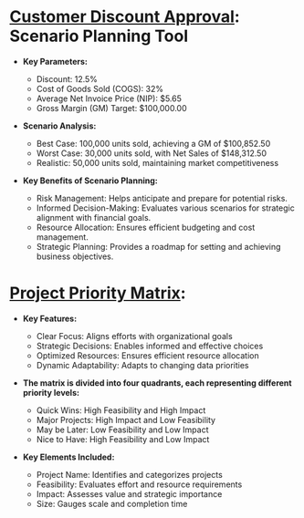 # [Customer Discount Approval](https://github.com/anja-leee/Real-Time-Business-Applications/blob/main/Customer%20Discount%20Approval.pdf): Scenario Planning Tool
- **Key Parameters:**
  - Discount: 12.5%
  - Cost of Goods Sold (COGS): 32%
  - Average Net Invoice Price (NIP): $5.65
  - Gross Margin (GM) Target: $100,000.00

- **Scenario Analysis:**
  - Best Case: 100,000 units sold, achieving a GM of $100,852.50
  - Worst Case: 30,000 units sold, with Net Sales of $148,312.50
  - Realistic: 50,000 units sold, maintaining market competitiveness

- **Key Benefits of Scenario Planning:**
  - Risk Management: Helps anticipate and prepare for potential risks.
  - Informed Decision-Making: Evaluates various scenarios for strategic alignment with financial goals.
  - Resource Allocation: Ensures efficient budgeting and cost management.
  - Strategic Planning: Provides a roadmap for setting and achieving business objectives.

# [Project Priority Matrix](https://github.com/anja-leee/Real-Time-Business-Applications/blob/main/Project%20Priority%20Matrix.pdf):
 - **Key Features:**
   - Clear Focus: Aligns efforts with organizational goals
   - Strategic Decisions: Enables informed and effective choices
   - Optimized Resources: Ensures efficient resource allocation
   - Dynamic Adaptability: Adapts to changing data priorities

- **The matrix is divided into four quadrants, each representing different priority levels:**
  - Quick Wins: High Feasibility and High Impact
  - Major Projects: High Impact and Low Feasibility
  - May be Later: Low Feasibility and Low Impact
  - Nice to Have: High Feasibility and Low Impact

- **Key Elements Included:**
  - Project Name: Identifies and categorizes projects
  - Feasibility: Evaluates effort and resource requirements
  - Impact: Assesses value and strategic importance
  - Size: Gauges scale and completion time
